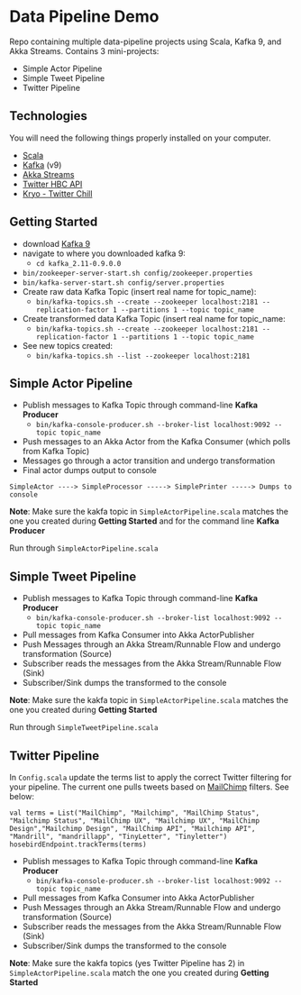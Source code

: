 # Data Pipeline Demo
Repo containing multiple data-pipeline projects using Scala, Kafka 9, and Akka Streams. Contains 3 mini-projects:
* Simple Actor Pipeline
* Simple Tweet Pipeline
* Twitter Pipeline

## Technologies
You will need the following things properly installed on your computer.

* [Scala](http://www.scala-lang.org/download)
* [Kafka](http://kafka.apache.org/downloads.html) (v9)
* [Akka Streams](http://doc.akka.io/docs/akka-stream-and-http-experimental/2.0.2/scala.html)
* [Twitter HBC API](https://github.com/twitter/hbc)
* [Kryo - Twitter Chill](https://github.com/twitter/chill)

## Getting Started
* download [Kafka 9](http://kafka.apache.org/downloads.html)
* navigate to where you downloaded kafka 9: 
  * `cd kafka_2.11-0.9.0.0`
* `bin/zookeeper-server-start.sh config/zookeeper.properties`
* `bin/kafka-server-start.sh config/server.properties`
* Create raw data Kafka Topic (insert real name for topic_name): 
  * `bin/kafka-topics.sh --create --zookeeper localhost:2181 --replication-factor 1 --partitions 1 --topic topic_name`
* Create transformed data Kafka Topic (insert real name for topic_name: 
  * `bin/kafka-topics.sh --create --zookeeper localhost:2181 --replication-factor 1 --partitions 1 --topic topic_name`
* See new topics created:
  * `bin/kafka-topics.sh --list --zookeeper localhost:2181`

## Simple Actor Pipeline
* Publish messages to Kafka Topic through command-line **Kafka Producer**
  *  `bin/kafka-console-producer.sh --broker-list localhost:9092 --topic topic_name`
* Push messages to an Akka Actor from the Kafka Consumer (which polls from Kafka Topic)
* Messages go through a actor transition and undergo transformation
* Final actor dumps output to console

`SimpleActor ----> SimpleProcessor -----> SimplePrinter -----> Dumps to console`

**Note**: Make sure the kakfa topic in `SimpleActorPipeline.scala` matches the one you created during **Getting Started** and for the command line **Kafka Producer**

Run through `SimpleActorPipeline.scala`

## Simple Tweet Pipeline
* Publish messages to Kafka Topic through command-line **Kafka Producer**
  *  `bin/kafka-console-producer.sh --broker-list localhost:9092 --topic topic_name`
* Pull messages from Kafka Consumer into Akka ActorPublisher
* Push Messages through an Akka Stream/Runnable Flow and undergo transformation (Source)
* Subscriber reads the messages from the Akka Stream/Runnable Flow (Sink)
* Subscriber/Sink dumps the transformed to the console

**Note**: Make sure the kakfa topic in `SimpleActorPipeline.scala` matches the one you created during **Getting Started**

Run through `SimpleTweetPipeline.scala`

## Twitter Pipeline
In `Config.scala` update the terms list to apply the correct Twitter filtering for your pipeline. The current one pulls tweets based on [MailChimp](http://mailchimp.com) filters. See below:

`val terms = List("MailChimp", "Mailchimp", "MailChimp Status", "Mailchimp Status", "MailChimp UX", "Mailchimp UX", "MailChimp Design","Mailchimp Design", "MailChimp API", "Mailchimp API", "Mandrill", "mandrillapp", "TinyLetter", "Tinyletter")`
`hosebirdEndpoint.trackTerms(terms)`

* Publish messages to Kafka Topic through command-line **Kafka Producer**
  *  `bin/kafka-console-producer.sh --broker-list localhost:9092 --topic topic_name`
* Pull messages from Kafka Consumer into Akka ActorPublisher
* Push Messages through an Akka Stream/Runnable Flow and undergo transformation (Source)
* Subscriber reads the messages from the Akka Stream/Runnable Flow (Sink)
* Subscriber/Sink dumps the transformed to the console

**Note**: Make sure the kakfa topics (yes Twitter Pipeline has 2) in `SimpleActorPipeline.scala` match the one you created during **Getting Started**

